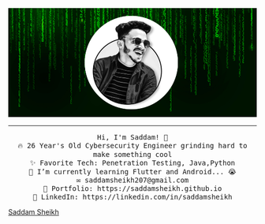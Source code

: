 
<img src="images/profile2.png"/>
 <hr></hr>
<p align="center">
  <samp>
Hi, I'm Saddam! 👋<br>
🔥 26 Year's Old Cybersecurity Engineer grinding hard to make something cool<br>
✨ Favorite Tech: Penetration Testing, Java,Python <br>
📓 I’m currently learning Flutter and Android... 😭<br>
✉️ saddamsheikh207@gmail.com<br>
🎨 Portfolio: https://saddamsheikh.github.io<br>
💼 LinkedIn: https://linkedin.com/in/saddamsheikh
</samp><br>
<div class="badge-base LI-profile-badge" data-locale="en_US" data-size="medium" data-theme="dark" data-type="VERTICAL" data-vanity="saddamsheikh" data-version="v1"><a class="badge-base__link LI-simple-link" href="https://in.linkedin.com/in/saddamsheikh?trk=profile-badge">Saddam Sheikh</a></div>
              </p>

